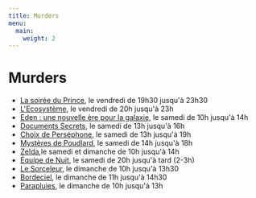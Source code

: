 ```yaml
---
title: Murders
menu:
  main:
    weight: 2
---
```


# Murders
  - [La soirée du Prince](prince), le vendredi de 19h30 jusqu'à 23h30
  - [L'Ecosystème](ecosysteme), le vendredi de 20h jusqu'à 23h
  - [Eden : une nouvelle ère pour la galaxie](eden), le samedi de 10h jusqu'à 14h
  - [Documents Secrets](documents-secrets), le samedi de 13h jusqu'à 16h
  - [Choix de Perséphone](choix-de-persephone), le samedi de 13h jusqu'à 19h
  - [Mystères de Poudlard](poudlard), le samedi de 14h jusqu'à 18h
  - [Zelda](zelda),le samedi et dimanche de 10h jusqu'à 14h
  - [Équipe de Nuit](equipe-de-nuit), le samedi de 20h jusqu'à tard (2-3h)
  - [Le Sorceleur](sorceleur), le dimanche de 10h jusqu'à 13h30
  - [Bordeciel](bordeciel), le dimanche de 11h jusqu'à 14h30
  - [Parapluies](parapluies), le dimanche de 10h jusqu'à 13h
